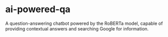 # ai-powered-qa
A question-answering chatbot powered by the RoBERTa model, capable of providing contextual answers and searching Google for information.
